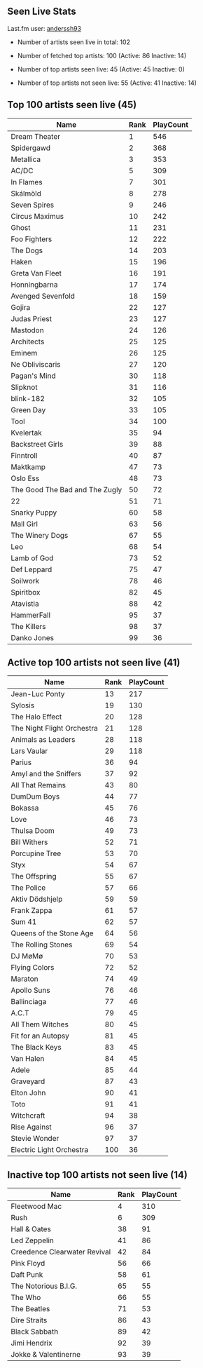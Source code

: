 ## Seen Live Stats

Last.fm user: [anderssh93](https://www.last.fm/user/anderssh93)

- Number of artists seen live in total: 102

- Number of fetched top artists: 100 (Active: 86 Inactive: 14)

- Number of top artists seen live: 45 (Active: 45 Inactive: 0)

- Number of top artists not seen live: 55 (Active: 41 Inactive: 14)

## Top 100 artists seen live (45)

Name                           | Rank | PlayCount
------------------------------ | ---- | ---------
Dream Theater                  | 1    | 546      
Spidergawd                     | 2    | 368      
Metallica                      | 3    | 353      
AC/DC                          | 5    | 309      
In Flames                      | 7    | 301      
Skálmöld                       | 8    | 278      
Seven Spires                   | 9    | 246      
Circus Maximus                 | 10   | 242      
Ghost                          | 11   | 231      
Foo Fighters                   | 12   | 222      
The Dogs                       | 14   | 203      
Haken                          | 15   | 196      
Greta Van Fleet                | 16   | 191      
Honningbarna                   | 17   | 174      
Avenged Sevenfold              | 18   | 159      
Gojira                         | 22   | 127      
Judas Priest                   | 23   | 127      
Mastodon                       | 24   | 126      
Architects                     | 25   | 125      
Eminem                         | 26   | 125      
Ne Obliviscaris                | 27   | 120      
Pagan's Mind                   | 30   | 118      
Slipknot                       | 31   | 116      
blink-182                      | 32   | 105      
Green Day                      | 33   | 105      
Tool                           | 34   | 100      
Kvelertak                      | 35   | 94       
Backstreet Girls               | 39   | 88       
Finntroll                      | 40   | 87       
Maktkamp                       | 47   | 73       
Oslo Ess                       | 48   | 73       
The Good The Bad and The Zugly | 50   | 72       
22                             | 51   | 71       
Snarky Puppy                   | 60   | 58       
Mall Girl                      | 63   | 56       
The Winery Dogs                | 67   | 55       
Leo                            | 68   | 54       
Lamb of God                    | 73   | 52       
Def Leppard                    | 75   | 47       
Soilwork                       | 78   | 46       
Spiritbox                      | 82   | 45       
Atavistia                      | 88   | 42       
HammerFall                     | 95   | 37       
The Killers                    | 98   | 37       
Danko Jones                    | 99   | 36       

## Active top 100 artists not seen live (41)

Name                       | Rank | PlayCount
-------------------------- | ---- | ---------
Jean-Luc Ponty             | 13   | 217      
Sylosis                    | 19   | 130      
The Halo Effect            | 20   | 128      
The Night Flight Orchestra | 21   | 128      
Animals as Leaders         | 28   | 118      
Lars Vaular                | 29   | 118      
Parius                     | 36   | 94       
Amyl and the Sniffers      | 37   | 92       
All That Remains           | 43   | 80       
DumDum Boys                | 44   | 77       
Bokassa                    | 45   | 76       
Love                       | 46   | 73       
Thulsa Doom                | 49   | 73       
Bill Withers               | 52   | 71       
Porcupine Tree             | 53   | 70       
Styx                       | 54   | 67       
The Offspring              | 55   | 67       
The Police                 | 57   | 66       
Aktiv Dödshjelp            | 59   | 59       
Frank Zappa                | 61   | 57       
Sum 41                     | 62   | 57       
Queens of the Stone Age    | 64   | 56       
The Rolling Stones         | 69   | 54       
DJ MøMø                    | 70   | 53       
Flying Colors              | 72   | 52       
Maraton                    | 74   | 49       
Apollo Suns                | 76   | 46       
Ballinciaga                | 77   | 46       
A.C.T                      | 79   | 45       
All Them Witches           | 80   | 45       
Fit for an Autopsy         | 81   | 45       
The Black Keys             | 83   | 45       
Van Halen                  | 84   | 45       
Adele                      | 85   | 44       
Graveyard                  | 87   | 43       
Elton John                 | 90   | 41       
Toto                       | 91   | 41       
Witchcraft                 | 94   | 38       
Rise Against               | 96   | 37       
Stevie Wonder              | 97   | 37       
Electric Light Orchestra   | 100  | 36       

## Inactive top 100 artists not seen live (14)

Name                         | Rank | PlayCount
---------------------------- | ---- | ---------
Fleetwood Mac                | 4    | 310      
Rush                         | 6    | 309      
Hall & Oates                 | 38   | 91       
Led Zeppelin                 | 41   | 86       
Creedence Clearwater Revival | 42   | 84       
Pink Floyd                   | 56   | 66       
Daft Punk                    | 58   | 61       
The Notorious B.I.G.         | 65   | 55       
The Who                      | 66   | 55       
The Beatles                  | 71   | 53       
Dire Straits                 | 86   | 43       
Black Sabbath                | 89   | 42       
Jimi Hendrix                 | 92   | 39       
Jokke & Valentinerne         | 93   | 39       
